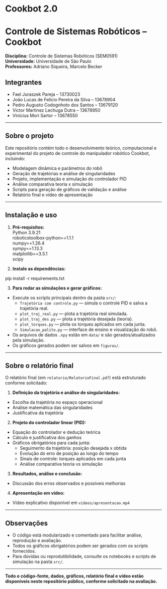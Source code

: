 # Cookbot 2.0

# Controle de Sistemas Robóticos – Cookbot

**Disciplina:** Controle de Sistemas Robóticos (SEM0591)  
**Universidade:** Universidade de São Paulo  
**Professores:** Adriano Siqueira, Marcelo Becker  

## Integrantes

- Fael Juraszek Pareja – 13730023  
- João Lucas de Felício Pereira da Silva – 13678904  
- Pedro Augusto Codognhoto dos Santos – 13679120  
- Victor Martinez Lechuga Dutra – 13678950  
- Vinícius Mori Sartor – 13678550  

---

## Sobre o projeto

Este repositório contém todo o desenvolvimento teórico, computacional e experimental do projeto de controle do manipulador robótico Cookbot, incluindo:

- Modelagem dinâmica e parâmetros do robô  
- Geração de trajetórias e análise de singularidades  
- Projeto, implementação e simulação do controlador PID  
- Análise comparativa teoria x simulação  
- Scripts para geração de gráficos de validação e análise  
- Relatório final e vídeo de apresentação  



---

## Instalação e uso

1. **Pré-requisitos:**  
   Python 3.9.21  
   roboticstoolbox-python==1.1.1  
   numpy==1.26.4  
   sympy==1.13.3  
   matplotlib==3.5.1  
   scipy

2. **Instale as dependências:**  

pip install -r requirements.txt


3. **Para rodar as simulações e gerar gráficos:**  
- Execute os scripts principais dentro da pasta `src/`:
  - `Trajetória com controle.py` — simula o controle PID e salva a trajetória real.
  - `plot_traj_real.py` — plota a trajetória real simulada.
  - `plot_traj_des.py` — plota a trajetória desejada (teoria).
  - `plot_torques.py` — plota os torques aplicados em cada junta.
  - `Simulacao_palito.py` — interface de ensino e visualização do robô.
- Os arquivos de dados `.npy` estão em `data/` e são gerados/atualizados pela simulação.
- Os gráficos gerados podem ser salvos em `figuras/`.

---

## Sobre o relatório final

O relatório final (em `relatorio/RelatorioFinal.pdf`) está estruturado conforme solicitado:

1. **Definição da trajetória e análise de singularidades:**  
- Escolha da trajetória no espaço operacional  
- Análise matemática das singularidades  
- Justificativa da trajetória

2. **Projeto do controlador linear (PID):**  
- Equação do controlador e dedução teórica  
- Cálculo e justificativa dos ganhos  
- Gráficos obrigatórios para cada junta:  
  - Seguimento da trajetória: posição desejada x obtida  
  - Evolução do erro de posição ao longo do tempo  
  - Sinais de controle: torques aplicados em cada junta  
  - Análise comparativa teoria vs simulação  

3. **Resultados, análise e conclusão:**  
- Discussão dos erros observados e possíveis melhorias

4. **Apresentação em vídeo:**  
- Vídeo explicativo disponível em `videos/apresentacao.mp4`

---

## Observações

- O código está modularizado e comentado para facilitar análise, reprodução e avaliação.
- Todos os gráficos obrigatórios podem ser gerados com os scripts fornecidos.
- Para dúvidas ou reprodutibilidade, consulte os notebooks e scripts de simulação na pasta `src/`.

---

**Todo o código-fonte, dados, gráficos, relatório final e vídeo estão disponíveis neste repositório público, conforme solicitado na avaliação.**

